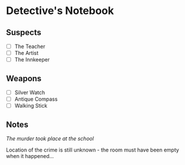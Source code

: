 # Detective's Notebook

## Suspects
- [ ] The Teacher
- [ ] The Artist
- [ ] The Innkeeper

## Weapons
- [ ] Silver Watch
- [ ] Antique Compass
- [ ] Walking Stick

## Notes
*The murder took place at the school*

Location of the crime is still unknown - the room must have been empty when it happened...

